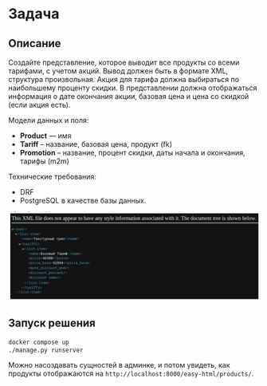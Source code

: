 # Задача 

## Описание

Создайте представление, которое выводит все продукты со всеми тарифами, с учетом акций. Вывод должен быть в формате XML, структура произвольная. Акция для тарифа должна выбираться по наибольшему проценту скидки. В представлении должна отображаться информация о дате окончания акции, базовая цена и цена со скидкой (если акция есть).

Модели данных и поля:

- **Product** — имя
- **Tariff** – название, базовая цена, продукт (fk)
- **Promotion** – название, процент скидки, даты начала и окончания, тарифы (m2m)

Технические требования:

- DRF
- PostgreSQL в качестве базы данных.

![Пример вывода](result.png)

## Запуск решения

```
docker compose up
./manage.py runserver
```

Можно насоздавать сущностей в админке, и потом увидеть, как продукты отображаются на `http://localhost:8000/easy-html/products/`.

